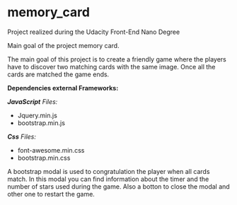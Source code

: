 # memory_card
Project realized during the Udacity Front-End Nano Degree

Main goal of the project memory card.

The main goal of this project is to create a friendly game where the players have to discover two matching cards with the same image. Once all the cards are matched the game ends.

**Dependencies external Frameworks:**

_**JavaScript** Files:_
- Jquery.min.js
- bootstrap.min.js

_**Css** Files:_
- font-awesome.min.css
- bootstrap.min.css

A bootstrap modal is used to congratulation the player when all cards match. In this modal you can find information about the timer and the number of stars used during the game. Also a botton to close the modal and other one to restart the game. 
